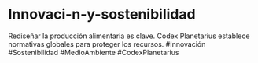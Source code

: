 # Innovaci-n-y-sostenibilidad
Rediseñar la producción alimentaria es clave. Codex Planetarius establece normativas globales para proteger los recursos. #Innovación #Sostenibilidad #MedioAmbiente #CodexPlanetarius
